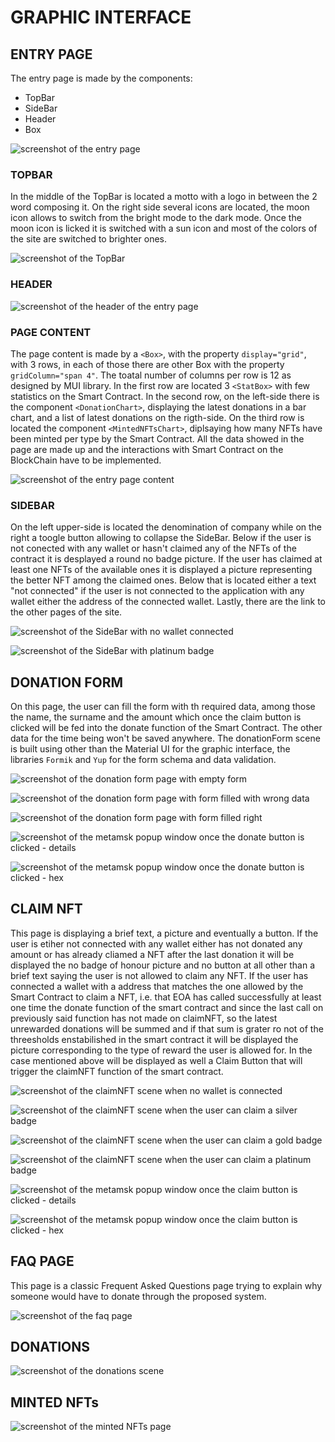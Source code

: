 # GRAPHIC INTERFACE

## ENTRY PAGE

The entry page is made by the components:
- TopBar
- SideBar
- Header
- Box

![screenshot of the entry page](UI_scrrenschots/entry_page.png)

### TOPBAR

In the middle of the TopBar is located a motto with a logo in between the 2 word composing it.
On the right side several icons are located, the moon icon allows to switch from the bright mode to the dark mode.
Once the moon icon is licked it is switched with a sun icon and most of the colors of the site are switched to brighter ones.
     
![screenshot of the TopBar](UI_scrrenschots/TopBar.png)

### HEADER

![screenshot of the header of the entry page](UI_scrrenschots/header_entry_page.png)

### PAGE CONTENT

The page content is made by a `<Box>`, with the property ```display="grid"```, with 3 rows, in each of those there are other Box with the property ```gridColumn="span 4"```.
The toatal number of columns per row is 12 as designed by MUI library.
In the first row are located 3 `<StatBox>` with few statistics on the Smart Contract.
In the second row, on the left-side there is the component `<DonationChart>`, displaying the latest donations in a bar chart, and a list of latest donations on the rigth-side.
On the third row is located the component `<MintedNFTsChart>`, diplsaying how many NFTs have been minted per type by the Smart Contract.
All the data showed in the page are made up and the interactions with Smart Contract on the BlockChain have to be implemented.

![screenshot of the entry page content](UI_scrrenschots/entry_page_content.png)

### SIDEBAR

On the left upper-side is located the denomination of company while on the right a toogle button allowing to collapse the SideBar.
Below if the user is not conected with any wallet or hasn't claimed any of the NFTs of the contract it is desplayed a round no badge picture.
If the user has claimed at least one NFTs of the available ones it is displayed a picture representing the better NFT among the claimed ones.
Below that is located either a text "not connected" if the user is not connected to the application with any wallet either the address of the connected wallet.
Lastly, there are the link to the other pages of the site.

![screenshot of the SideBar with no wallet connected](UI_scrrenschots/SideBar_no_wallet.png)

![screenshot of the SideBar with platinum badge](UI_scrrenschots/SideBar_platinum_badge.png)

## DONATION FORM

On this page, the user can fill the form with th required data, among those the name, the surname and the amount which once the claim button is clicked will be fed into the donate function of the Smart Contract.
The other data for the time being won't be saved anywhere.
The donationForm scene is built using other than the Material UI for the graphic interface, the libraries `Formik` and `Yup` for the form schema and data validation.


![screenshot of the donation form page with empty form](UI_scrrenschots/donation_form.png)

![screenshot of the donation form page with form filled with wrong data](UI_scrrenschots/donation_form_wrong_data.png)

![screenshot of the donation form page with form filled right](UI_scrrenschots/donation_form_data_filled_right.png)

![screenshot of the metamsk popup window once the donate button is clicked - details](UI_scrrenschots/donate_button_metamsk_details.png)

![screenshot of the metamsk popup window once the donate button is clicked - hex](UI_scrrenschots/donate_button_metamask_hex.png)
## CLAIM NFT

This page is displaying a brief text, a picture and eventually a button.
If the user is etiher not connected with any wallet either has not donated any amount or has already cliamed a NFT after the last donation it will be displayed the no badge of honour picture and no button at all other than a brief text saying the user is not allowed to claim any NFT.
If the user has connected a wallet with a address that matches the one allowed by the Smart Contract to claim a NFT, i.e. that EOA has called successfully at least one time the donate function of the smart contract and since the last call on previously said function has not made on claimNFT, so the latest unrewarded donations will be summed and if that sum is grater ro not of the threesholds enstabilished in the smart contract it will be displayed the picture corresponding to the type of reward the user is allowed for.
In the case mentioned above will be displayed as well a Claim Button that will trigger the claimNFT function of the smart contract.

![screenshot of the claimNFT scene when no wallet is connected](UI_scrrenschots/claimNFT_page_no_badge.png)

![screenshot of the claimNFT scene when the user can claim a silver badge](UI_scrrenschots/claimNFT_page_silver.png)

![screenshot of the claimNFT scene when the user can claim a gold badge](UI_scrrenschots/claimNFT_page_gold.png)

![screenshot of the claimNFT scene when the user can claim a platinum badge](UI_scrrenschots/claimNFT_page_platinum.png)

![screenshot of the metamsk popup window once the claim button is clicked - details](UI_scrrenschots/claimNFT_button_metamask_details.png)

![screenshot of the metamsk popup window once the claim button is clicked - hex](UI_scrrenschots/claimNFT_button_hex.png)

## FAQ PAGE

This page is a classic Frequent Asked Questions page trying to explain why someone would have to donate through the proposed system.

![screenshot of the faq page](UI_scrrenschots/faq_page.png)

## DONATIONS

![screenshot of the donations scene](UI_scrrenschots/donations_page.png)

## MINTED NFTs

![screenshot of the minted NFTs page](UI_scrrenschots/mintedNFTs_page.png)

